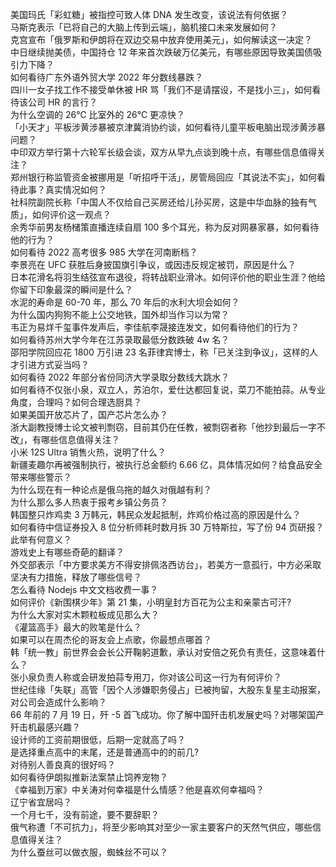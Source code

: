 美国玛氏「彩虹糖」被指控可致人体 DNA 发生改变，该说法有何依据？  
马斯克表示「已将自己的大脑上传到云端」，脑机接口未来发展如何？  
克宫宣布「俄罗斯和伊朗将在双边交易中放弃使用美元」，如何解读这一决定？  
中日继续抛美债，中国持仓 12 年来首次跌破万亿美元，有哪些原因导致美国债吸引力下降？  
如何看待广东外语外贸大学 2022 年分数线暴跌？  
四川一女子找工作不接受单休被 HR 骂「我们不是请摆设，不是找小三」，如何看待该公司 HR 的言行？  
为什么空调的 26℃ 比室外的 26℃ 更凉快？  
「小天才」平板涉黄涉暴被京津冀消协约谈，如何看待儿童平板电脑出现涉黄涉暴问题？  
中印双方举行第十六轮军长级会谈，双方从早九点谈到晚十点，有哪些信息值得关注？  
郑州银行称监管资金被挪用是「听招呼干活」，房管局回应「其说法不实」，如何看待此事？真实情况如何？  
社科院副院长称「中国人不仅给自己买房还给儿孙买房，这是中华血脉的独有气质」，如何评价这一观点？  
余秀华前男友杨槠策直播连续自扇 100 多个耳光，称为反对网暴家暴，如何看待他的行为？  
如何看待 2022 高考很多 985 大学在河南断档？  
李景亮在 UFC 获胜后身披国旗引争议，或因违反规定被罚，原因是什么？  
日本花滑名将羽生结弦宣布退役，将转战职业滑冰。如何评价他的职业生涯？他给你留下印象最深的瞬间是什么？  
水泥的寿命是 60-70 年，那么 70 年后的水利大坝会如何？  
为什么国内狗狗不能上公交地铁，国外却当作习以为常？  
韦正为易烊千玺事件发声后，李佳航李晟接连发文，如何看待他们的行为？  
如何看待苏州大学今年在江苏录取最低分数跌破 4w 名？  
邵阳学院回应花 1800 万引进 23 名菲律宾博士，称「已关注到争议」，这样的人才引进方式妥当吗？  
如何看待 2022 年部分省份同济大学录取分数线大跳水？  
如何看待不仅张小泉，双立人，苏泊尔，爱仕达都回复说，菜刀不能拍蒜。从专业角度，合理吗？如何合理选厨具？  
如果美国开放芯片了，国产芯片怎么办？  
浙大副教授博士论文被判剽窃，目前其仍在任教，被剽窃者称「他抄到最后一字不改」，有哪些信息值得关注？  
小米 12S Ultra 销售火热，说明了什么？  
新疆麦趣尔再被强制执行，被执行总金额约 6.66 亿，具体情况如何？给食品安全带来哪些警示？  
为什么现在有一种论点是俄乌拖的越久对俄越有利？  
为什么那么多人热衷于报考乡镇公务员？  
韩国整只炸鸡卖 3 万韩元，韩民众发起抵制，炸鸡价格过高的原因是什么？  
如何看待中信证券投入 8 位分析师耗时数月拆 30 万特斯拉，写了份 94 页研报？ 此举有何意义？  
游戏史上有哪些奇葩的翻译？  
外交部表示「中方要求美方不得安排佩洛西访台」，若美方一意孤行，中方必采取坚决有力措施，释放了哪些信号？  
怎么看待 Nodejs 中文文档收费一事？  
如何评价《新围棋少年》第 21 集，小明皇封方百花为公主和亲蒙古可汗?  
为什么大家对实木颗粒板成见那么大？  
《灌篮高手》最大的败笔是什么？  
如果可以在周杰伦的哥友会上点歌，你最想点哪首？  
韩「统一教」前世界会会长公开鞠躬道歉，承认对安倍之死负有责任，这意味着什么？  
张小泉负责人称或会研发拍蒜专用刀，你对该公司这一行为有何评价？  
世纪佳缘「失联」高管「因个人涉嫌职务侵占」已被拘留，大股东复星主动报案，对公司会造成什么影响？  
66 年前的 7 月 19 日，歼 -5 首飞成功。你了解中国歼击机发展史吗？对哪架国产歼击机最感兴趣？  
设计师的工资前期很低，后期一定就高了吗？  
是选择重点高中的末尾，还是普通高中的的前几?  
对待别人善良真的很好吗？  
如何看待伊朗拟推新法案禁止饲养宠物？  
《幸福到万家》中关涛对何幸福是什么情感？他是喜欢何幸福吗？  
辽宁省宜居吗？  
一个月七千，没有前途，要不要辞职？  
俄气称遭「不可抗力」，将至少影响其对至少一家主要客户的天然气供应，哪些信息值得关注？  
为什么蚕丝可以做衣服，蜘蛛丝不可以？  
